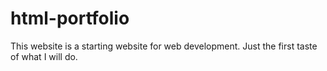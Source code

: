 # html-portfolio
This website is a starting website for web development. Just the first taste of what I will do.
